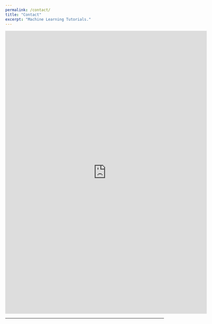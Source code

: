 ```yaml
---
permalink: /contact/
title: "Contact"
excerpt: "Machine Learning Tutorials."
---
```


<iframe src="https://docs.google.com/forms/d/e/1FAIpQLSe_YcMx9WeAElAC6Xb-9lvCd-nfCYbZ0ebu4iB1vCvthwrhEA/viewform?embedded=true" width="640" height="897" frameborder="0" marginheight="0" marginwidth="0">Loading…</iframe>

---
